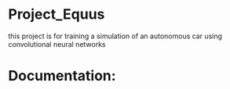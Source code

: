 # Project_Equus


this project is for training a simulation of an autonomous car using convolutional neural networks


# Documentation:
